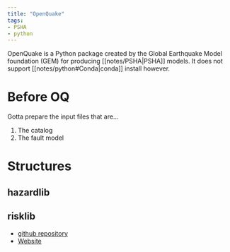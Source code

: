```yaml
---
title: "OpenQuake"
tags:
- PSHA
- python
---
```


OpenQuake is a Python package created by the Global Earthquake Model foundation (GEM) for producing [[notes/PSHA|PSHA]] models. It does not support [[notes/python#Conda|conda]] install however.

# Before OQ
Gotta prepare the input files that are...
1. The catalog
2. The fault model

# Structures
## hazardlib

## risklib


- [github repository](https://github.com/gem/oq-engine)
- [Website](https://www.globalquakemodel.org/openquake)